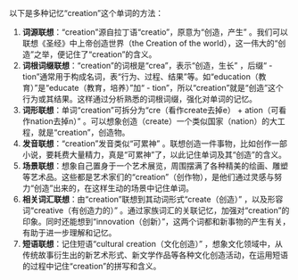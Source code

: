 以下是多种记忆“creation”这个单词的方法：
1. **词源联想**：“creation”源自拉丁语“creatio”，原意为“创造，产生” 。我们可以联想《圣经》中上帝创造世界（the Creation of the world），这一伟大的“创造”之举，便记住了“creation”的含义。
2. **词根词缀联想**：“creation”的词根是“crea”，表示“创造，生长” ，后缀“ - tion”通常用于构成名词，表“行为、过程、结果”等。如“education（教育）”是“educate（教育，培养）”加“ - tion”，所以“creation”就是“创造”这个行为或其结果。这样通过分析熟悉的词根词缀，强化对单词的记忆。
3. **词形联想**：单词“creation”可拆分为“cre（看作create去掉e） + ation（可看作nation去掉n）” 。可以想象创造（create）一个类似国家（nation）的大工程，就是“creation”，创造物。
4. **发音联想**：“creation”发音类似“可累神” 。联想创造一件事物，比如创作一部小说，要耗费大量精力，真是“可累神”了，以此记住单词及其“创造”的含义。
5. **场景联想**：想象自己置身于一个艺术展览，周围摆满了各种精美的绘画、雕塑等艺术品。这些都是艺术家们的“creation”（创作物），是他们通过灵感与努力“创造”出来的，在这样生动的场景中记住单词。
6. **相关词汇联想**：由“creation”联想到其动词形式“create（创造）” ，以及形容词“creative（有创造力的）” 。通过家族词汇的关联记忆，加强对“creation”的印象。同时还能想到“innovation（创新）”，这两个词都和新事物的产生有关，有助于进一步理解和记忆。
7. **短语联想**：记住短语“cultural creation（文化创造）” ，想象文化领域中，从传统故事衍生出的新艺术形式、新文学作品等各种文化创造活动，在运用短语的过程中记住“creation”的拼写和含义。 